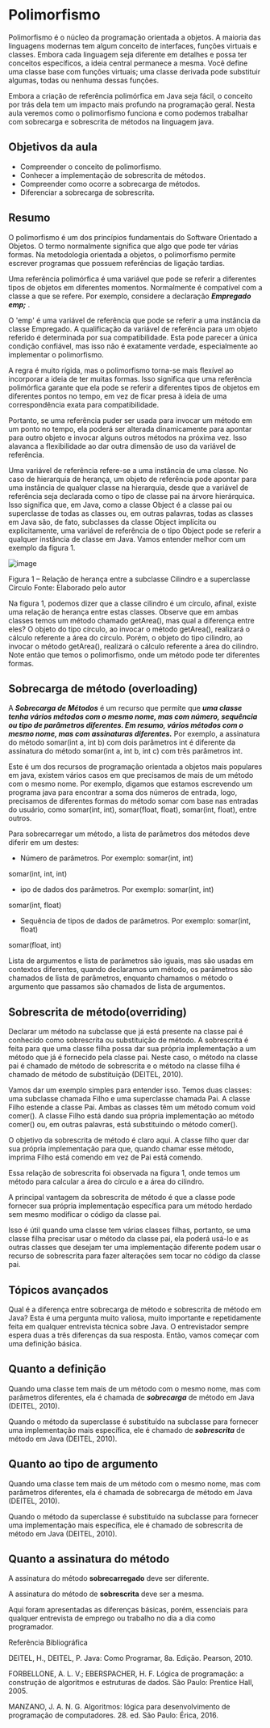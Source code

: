 # **Polimorfismo**
Polimorfismo é o núcleo da programação orientada a objetos. A maioria das linguagens modernas tem algum conceito de interfaces, funções virtuais e classes. Embora cada linguagem seja diferente em detalhes e possa ter conceitos específicos, a ideia central permanece a mesma. Você define uma classe base com funções virtuais; uma classe derivada pode substituir algumas, todas ou nenhuma dessas funções.

Embora a criação de referência polimórfica em Java seja fácil, o conceito por trás dela tem um impacto mais profundo na programação geral. Nesta aula veremos como o polimorfismo funciona e como podemos trabalhar com sobrecarga e sobrescrita de métodos na linguagem java.

## **Objetivos da aula**

* Compreender o conceito de polimorfismo.
* Conhecer a implementação de sobrescrita de métodos.
* Compreender como ocorre a sobrecarga de métodos.
* Diferenciar a sobrecarga de sobrescrita.


## **Resumo**

O polimorfismo é um dos princípios fundamentais do Software Orientado a Objetos. O termo normalmente significa que algo que pode ter várias formas. Na metodologia orientada a objetos, o polimorfismo permite escrever programas que possuem referências de ligação tardias.

Uma referência polimórfica é uma variável que pode se referir a diferentes tipos de objetos em diferentes momentos. Normalmente é compatível com a classe a que se refere. Por exemplo, considere a declaração _**Empregado emp;**_ .

O 'emp' é uma variável de referência que pode se referir a uma instância da classe Empregado. A qualificação da variável de referência para um objeto referido é determinada por sua compatibilidade. Esta pode parecer a única condição confiável, mas isso não é exatamente verdade, especialmente ao implementar o polimorfismo.

A regra é muito rígida, mas o polimorfismo torna-se mais flexível ao incorporar a ideia de ter muitas formas. Isso significa que uma referência polimórfica garante que ela pode se referir a diferentes tipos de objetos em diferentes pontos no tempo, em vez de ficar presa à ideia de uma correspondência exata para compatibilidade.

Portanto, se uma referência puder ser usada para invocar um método em um ponto no tempo, ela poderá ser alterada dinamicamente para apontar para outro objeto e invocar alguns outros métodos na próxima vez. Isso alavanca a flexibilidade ao dar outra dimensão de uso da variável de referência.

Uma variável de referência refere-se a uma instância de uma classe. No caso de hierarquia de herança, um objeto de referência pode apontar para uma instância de qualquer classe na hierarquia, desde que a variável de referência seja declarada como o tipo de classe pai na árvore hierárquica. Isso significa que, em Java, como a classe Object é a classe pai ou superclasse de todas as classes ou, em outras palavras, todas as classes em Java são, de fato, subclasses da classe Object implícita ou explicitamente, uma variável de referência de o tipo Object pode se referir a qualquer instância de classe em Java. Vamos entender melhor com um exemplo da figura 1.

![image](https://user-images.githubusercontent.com/125761885/224584491-7210ed02-745f-41bf-903c-21e92544c093.png)

Figura 1 – Relação de herança entre a subclasse Cilindro e a superclasse Círculo Fonte: Elaborado pelo autor

Na figura 1, podemos dizer que a classe cilindro é um círculo, afinal, existe uma relação de herança entre estas classes. Observe que em ambas classes temos um método chamado getArea(), mas qual a diferença entre eles? O objeto do tipo círculo, ao invocar o método getArea(), realizará o cálculo referente a área do círculo. Porém, o objeto do tipo cilindro, ao invocar o método getArea(), realizará o cálculo referente a área do cilindro. Note então que temos o polimorfismo, onde um método pode ter diferentes formas.

## **Sobrecarga de método (overloading)**

A _**Sobrecarga de Métodos**_ é um recurso que permite que _**uma classe tenha vários métodos com o mesmo nome, mas com número, sequência ou tipo de parâmetros diferentes. Em resumo, vários métodos com o mesmo nome, mas com assinaturas diferentes.**_ Por exemplo, a assinatura do método somar(int a, int b) com dois parâmetros int é diferente da assinatura do método somar(int a, int b, int c) com três parâmetros int.

Este é um dos recursos de programação orientada a objetos mais populares em java, existem vários casos em que precisamos de mais de um método com o mesmo nome. Por exemplo, digamos que estamos escrevendo um programa java para encontrar a soma dos números de entrada, logo, precisamos de diferentes formas do método somar com base nas entradas do usuário, como somar(int, int), somar(float, float), somar(int, float), entre outros.

Para sobrecarregar um método, a lista de parâmetros dos métodos deve diferir em um destes:

* Número de parâmetros. Por exemplo:
somar(int, int)

somar(int, int, int)

* ipo de dados dos parâmetros. Por exemplo:
somar(int, int)

somar(int, float)

* Sequência de tipos de dados de parâmetros. Por exemplo:
somar(int, float)

somar(float, int)

Lista de argumentos e lista de parâmetros são iguais, mas são usadas em contextos diferentes, quando declaramos um método, os parâmetros são chamados de lista de parâmetros, enquanto chamamos o método o argumento que passamos são chamados de lista de argumentos.

## **Sobrescrita de método(overriding)**

Declarar um método na subclasse que já está presente na classe pai é conhecido como sobrescrita ou substituição de método. A sobrescrita é feita para que uma classe filha possa dar sua própria implementação a um método que já é fornecido pela classe pai. Neste caso, o método na classe pai é chamado de método de sobrescrita e o método na classe filha é chamado de método de substituição (DEITEL, 2010).

Vamos dar um exemplo simples para entender isso. Temos duas classes: uma subclasse chamada Filho e uma superclasse chamada Pai. A classe Filho estende a classe Pai. Ambas as classes têm um método comum void comer(). A classe Filho está dando sua própria implementação ao método comer() ou, em outras palavras, está substituindo o método comer().

O objetivo da sobrescrita de método é claro aqui. A classe filho quer dar sua própria implementação para que, quando chamar esse método, imprima Filho está comendo em vez de Pai está comendo.

Essa relação de sobrescrita foi observada na figura 1, onde temos um método para calcular a área do círculo e a área do cilindro.

A principal vantagem da sobrescrita de método é que a classe pode fornecer sua própria implementação específica para um método herdado sem mesmo modificar o código da classe pai.

Isso é útil quando uma classe tem várias classes filhas, portanto, se uma classe filha precisar usar o método da classe pai, ela poderá usá-lo e as outras classes que desejam ter uma implementação diferente podem usar o recurso de sobrescrita para fazer alterações sem tocar no código da classe pai.

## **Tópicos avançados**

Qual é a diferença entre sobrecarga de método e sobrescrita de método em Java? Esta é uma pergunta muito valiosa, muito importante e repetidamente feita em qualquer entrevista técnica sobre Java. O entrevistador sempre espera duas a três diferenças da sua resposta. Então, vamos começar com uma definição básica.

## **Quanto a definição**

Quando uma classe tem mais de um método com o mesmo nome, mas com parâmetros diferentes, ela é chamada de _**sobrecarga**_ de método em Java (DEITEL, 2010).

Quando o método da superclasse é substituído na subclasse para fornecer uma implementação mais específica, ele é chamado de _**sobrescrita**_ de método em Java (DEITEL, 2010).

## **Quanto ao tipo de argumento**

Quando uma classe tem mais de um método com o mesmo nome, mas com parâmetros diferentes, ela é chamada de sobrecarga de método em Java (DEITEL, 2010).

Quando o método da superclasse é substituído na subclasse para fornecer uma implementação mais específica, ele é chamado de sobrescrita de método em Java (DEITEL, 2010).


## **Quanto a assinatura do método**

A assinatura do método **sobrecarregado** deve ser diferente.

A assinatura do método de **sobrescrita** deve ser a mesma.

Aqui foram apresentadas as diferenças básicas, porém, essenciais para qualquer entrevista de emprego ou trabalho no dia a dia como programador.


Referência Bibliográfica

DEITEL, H., DEITEL, P. Java: Como Programar, 8a. Edição. Pearson, 2010.

FORBELLONE, A. L. V.; EBERSPACHER, H. F. Lógica de programação: a construção de algoritmos e estruturas de dados. São Paulo: Prentice Hall, 2005.

MANZANO, J. A. N. G. Algoritmos: lógica para desenvolvimento de programação de computadores. 28. ed. São Paulo: Érica, 2016.
